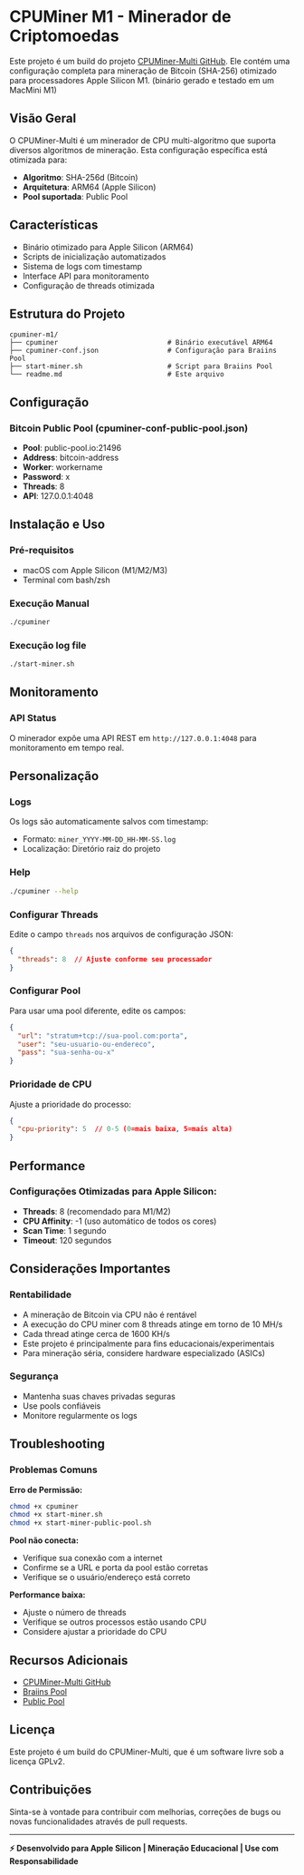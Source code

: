# CPUMiner M1 - Minerador de Criptomoedas

Este projeto é um build do projeto [CPUMiner-Multi GitHub](https://github.com/tpruvot/cpuminer-multi). Ele contém uma configuração completa para mineração de Bitcoin (SHA-256) otimizado para processadores Apple Silicon M1. (binário gerado e testado em um MacMini M1)

## Visão Geral

O CPUMiner-Multi é um minerador de CPU multi-algoritmo que suporta diversos algoritmos de mineração. Esta configuração específica está otimizada para:

- **Algoritmo**: SHA-256d (Bitcoin)
- **Arquitetura**: ARM64 (Apple Silicon)
- **Pool suportada**: Public Pool

## Características

- Binário otimizado para Apple Silicon (ARM64)
- Scripts de inicialização automatizados
- Sistema de logs com timestamp
- Interface API para monitoramento
- Configuração de threads otimizada

## Estrutura do Projeto

```
cpuminer-m1/
├── cpuminer                           # Binário executável ARM64
├── cpuminer-conf.json                 # Configuração para Braiins Pool
├── start-miner.sh                     # Script para Braiins Pool
└── readme.md                          # Este arquivo
```

## Configuração

### Bitcoin Public Pool (cpuminer-conf-public-pool.json)
- **Pool**: public-pool.io:21496
- **Address**: bitcoin-address
- **Worker**: workername
- **Password**: x
- **Threads**: 8
- **API**: 127.0.0.1:4048

## Instalação e Uso

### Pré-requisitos
- macOS com Apple Silicon (M1/M2/M3)
- Terminal com bash/zsh

### Execução Manual
```bash
./cpuminer 
```

### Execução log file
```bash
./start-miner.sh
```

## Monitoramento

### API Status
O minerador expõe uma API REST em `http://127.0.0.1:4048` para monitoramento em tempo real.

 
## Personalização

### Logs
Os logs são automaticamente salvos com timestamp:
- Formato: `miner_YYYY-MM-DD_HH-MM-SS.log`
- Localização: Diretório raiz do projeto

### Help
```bash
./cpuminer --help
```

### Configurar Threads
Edite o campo `threads` nos arquivos de configuração JSON:
```json
{
  "threads": 8  // Ajuste conforme seu processador
}
```

### Configurar Pool
Para usar uma pool diferente, edite os campos:
```json
{
  "url": "stratum+tcp://sua-pool.com:porta",
  "user": "seu-usuario-ou-endereco",
  "pass": "sua-senha-ou-x"
}
```

### Prioridade de CPU
Ajuste a prioridade do processo:
```json
{
  "cpu-priority": 5  // 0-5 (0=mais baixa, 5=mais alta)
}
```

## Performance

### Configurações Otimizadas para Apple Silicon:
- **Threads**: 8 (recomendado para M1/M2)
- **CPU Affinity**: -1 (uso automático de todos os cores)
- **Scan Time**: 1 segundo
- **Timeout**: 120 segundos

## Considerações Importantes

### Rentabilidade
- A mineração de Bitcoin via CPU não é rentável
- A execução do CPU miner com 8 threads atinge em torno de 10 MH/s
- Cada thread atinge cerca de 1600 KH/s 
- Este projeto é principalmente para fins educacionais/experimentais
- Para mineração séria, considere hardware especializado (ASICs)

### Segurança
- Mantenha suas chaves privadas seguras
- Use pools confiáveis
- Monitore regularmente os logs

## Troubleshooting

### Problemas Comuns

**Erro de Permissão:**
```bash
chmod +x cpuminer
chmod +x start-miner.sh
chmod +x start-miner-public-pool.sh
```

**Pool não conecta:**
- Verifique sua conexão com a internet
- Confirme se a URL e porta da pool estão corretas
- Verifique se o usuário/endereço está correto

**Performance baixa:**
- Ajuste o número de threads
- Verifique se outros processos estão usando CPU
- Considere ajustar a prioridade do CPU

## Recursos Adicionais

- [CPUMiner-Multi GitHub](https://github.com/tpruvot/cpuminer-multi)
- [Braiins Pool](https://braiins.com/pool)
- [Public Pool](https://public-pool.io)

## Licença

Este projeto é um build do CPUMiner-Multi, que é um software livre sob a licença GPLv2.

## Contribuições

Sinta-se à vontade para contribuir com melhorias, correções de bugs ou novas funcionalidades através de pull requests.

---

**⚡ Desenvolvido para Apple Silicon | Mineração Educacional | Use com Responsabilidade**
